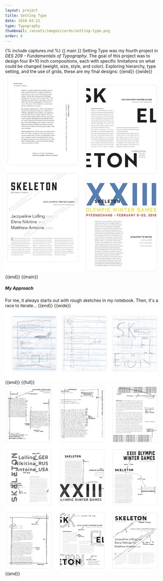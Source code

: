 ```yaml
---
layout: project
title: Setting Type
date: 2018-03-21
type: Typography
thumbnail: /assets/images/cards/setting-type.png
order: 6
---
```

{% include captures.md %}
{{ main }}
Setting Type was my fourth project in _DES 209 - Fundamentals of Typography_. The goal of this project was to design four 8×10 inch compositions, each with specific limitations on what could be changed (weight, size, style, and color). Exploring hierarchy, type setting, and the use of grids, these are my final designs:
{{end}}
{{wide}}
![Final designs](/assets/images/projects/setting-type/final.png)
{{end}}
{{main}}
##### My Approach

For me, it always starts out with rough sketches in my notebook. Then, it's a race to iterate...
{{end}}
{{wide}}
![Original sketches](/assets/images/projects/setting-type/sketches.png)
{{end}}
{{full}}
![Marked up iterations](/assets/images/projects/setting-type/iterations.png)
{{end}}